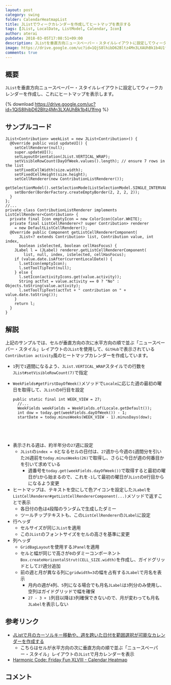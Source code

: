 ```yaml
---
layout: post
category: swing
folder: CalendarHeatmapList
title: JListでウィークカレンダーを作成してヒートマップを表示する
tags: [JList, LocalDate, ListModel, Calendar, Icon]
author: aterai
pubdate: 2018-03-05T17:08:51+09:00
description: JListを垂直方向ニュースペーパー・スタイルレイアウトに設定してウィークカレンダーを作成し、これにヒートマップを表示します。
image: https://drive.google.com/uc?id=1QjS8lhibD62Bltz4Mn3LXAUhBk1b4U1fmg
comments: true
---
```

## 概要
`JList`を垂直方向ニュースペーパー・スタイルレイアウトに設定してウィークカレンダーを作成し、これにヒートマップを表示します。

{% download https://drive.google.com/uc?id=1QjS8lhibD62Bltz4Mn3LXAUhBk1b4U1fmg %}

## サンプルコード
<pre class="prettyprint"><code>JList&lt;Contribution&gt; weekList = new JList&lt;Contribution&gt;() {
  @Override public void updateUI() {
    setCellRenderer(null);
    super.updateUI();
    setLayoutOrientation(JList.VERTICAL_WRAP);
    setVisibleRowCount(DayOfWeek.values().length); // ensure 7 rows in the list
    setFixedCellWidth(size.width);
    setFixedCellHeight(size.height);
    setCellRenderer(new ContributionListRenderer());
    getSelectionModel().setSelectionMode(ListSelectionModel.SINGLE_INTERVAL_SELECTION);
    setBorder(BorderFactory.createEmptyBorder(2, 2, 2, 2));
  }
};
//...
private class ContributionListRenderer implements ListCellRenderer&lt;Contribution&gt; {
  private final Icon emptyIcon = new ColorIcon(Color.WHITE);
  private final ListCellRenderer&lt;? super Contribution&gt; renderer
    = new DefaultListCellRenderer();
  @Override public Component getListCellRendererComponent(
      JList&lt;? extends Contribution&gt; list, Contribution value, int index,
      boolean isSelected, boolean cellHasFocus) {
    JLabel l = (JLabel) renderer.getListCellRendererComponent(
        list, null, index, isSelected, cellHasFocus);
    if (value.date.isAfter(currentLocalDate)) {
      l.setIcon(emptyIcon);
      l.setToolTipText(null);
    } else {
      l.setIcon(activityIcons.get(value.activity));
      String actTxt = value.activity == 0 ? "No" : Objects.toString(value.activity);
      l.setToolTipText(actTxt + " contribution on " + value.date.toString());
    }
    return l;
  }
}
</code></pre>

## 解説
上記のサンプルでは、セルが垂直方向の次に水平方向の順で並ぶ「ニュースペーパー・スタイル」レイアウトの`JList`を使用して、`GitHub`で表示されている`Contribution activity`風のヒートマップカレンダーを作成しています。

- `1`列で`1`週間になるよう、`JList.VERTICAL_WRAP`スタイルでの行数を`JList#setVisibleRowCount(7)`で指定
- `WeekFields#getFirstDayOfWeek()`メソッドで`Locale`に応じた週の最初の曜日を取得して、`JList`の`0`行目を設定
    
    <pre class="prettyprint"><code>public static final int WEEK_VIEW = 27;
    //...
    WeekFields weekFields = WeekFields.of(Locale.getDefault());
    int dow = today.get(weekFields.dayOfWeek()) - 1;
    startDate = today.minusWeeks(WEEK_VIEW - 1).minusDays(dow);
</code></pre>
- 表示される週は、約半年分の`27`週に設定
    - `JList`の`index = 0`となるセルの日付は、`27`週から今週の`1`週間分を引いた`26`週前を`today.minusWeeks(26)`で取得し、さらに今日が週の何番目かを引いて求めている
        - 週番号を`today.get(weekFields.dayOfWeek())`で取得すると最初の曜日が`1`から始まるので、これを`-1`して最初の曜日が`JList`の`0`行目からになるよう変更
- ヒートマップは、テキストを空にして色アイコンを設定した`JLabel`を`ListCellRenderer#getListCellRendererComponent(...)`メソッドで返すことで表示
    - 各日付の色は`4`段階のランダムで生成したダミー
    - ツールチップテキストも、この`ListCellRenderer`の`JLabel`に設定
- 行ヘッダ
    - セルサイズが同じ`JList`を適用
    - この`JList`のフォントサイズをセルの高さを基準に変更
- 列ヘッダ
    - `GridBagLayout`を使用する`JPanel`を適用
    - セルと幅が同じで高さが`0`のダミーコンポーネント`Box.createHorizontalStrut(CELL_SIZE.width)`を作成し、ガイドグリッドとして`27`週分追加
    - 前の週と月が異なる列に`gridwidth=3`の幅を占有する`JLabel`で月名を表示
        - 月内の週が`4`列、`5`列になる場合でも月名`JLabel`は`3`列分のみ使用し、空列はガイドグリッドで幅を確保
        - `27 - 3 + 1`列目以降は`3`列確保できないので、月が変わっても月名`JLabel`を表示しない

<!-- dummy comment line for breaking list -->

## 参考リンク
- [JListで月のカーソルキー移動や、週を跨いた日付を範囲選択が可能なカレンダーを作成する](https://ateraimemo.com/Swing/CalendarViewList.html)
    - こちらはセルが水平方向の次に垂直方向の順で並ぶ「ニュースペーパー・スタイル」レイアウトの`JList`で月カレンダーを表示
- [Harmonic Code: Friday Fun XLVIII - Calendar Heatmap](https://harmoniccode.blogspot.jp/2017/10/friday-fun-xlviii-calendar-heatmap.html)

<!-- dummy comment line for breaking list -->

## コメント
